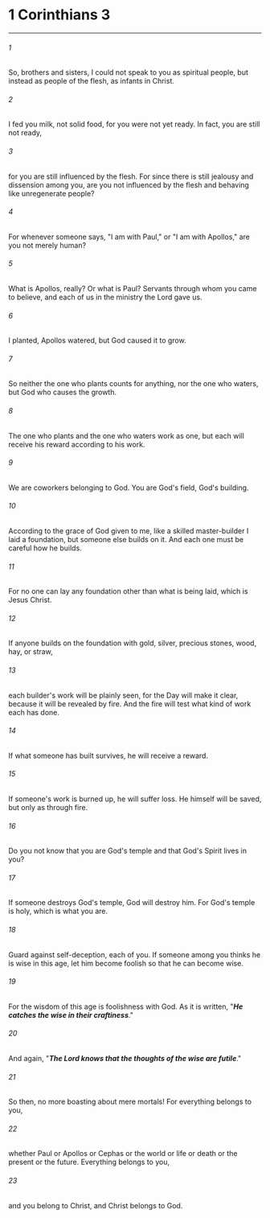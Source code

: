 # 1 Corinthians 3
***



###### 1 
So, brothers and sisters, I could not speak to you as spiritual people, but instead as people of the flesh, as infants in Christ. 

###### 2 
I fed you milk, not solid food, for you were not yet ready. In fact, you are still not ready, 

###### 3 
for you are still influenced by the flesh. For since there is still jealousy and dissension among you, are you not influenced by the flesh and behaving like unregenerate people? 

###### 4 
For whenever someone says, "I am with Paul," or "I am with Apollos," are you not merely human? 

###### 5 
What is Apollos, really? Or what is Paul? Servants through whom you came to believe, and each of us in the ministry the Lord gave us. 

###### 6 
I planted, Apollos watered, but God caused it to grow. 

###### 7 
So neither the one who plants counts for anything, nor the one who waters, but God who causes the growth. 

###### 8 
The one who plants and the one who waters work as one, but each will receive his reward according to his work. 

###### 9 
We are coworkers belonging to God. You are God's field, God's building. 

###### 10 
According to the grace of God given to me, like a skilled master-builder I laid a foundation, but someone else builds on it. And each one must be careful how he builds. 

###### 11 
For no one can lay any foundation other than what is being laid, which is Jesus Christ. 

###### 12 
If anyone builds on the foundation with gold, silver, precious stones, wood, hay, or straw, 

###### 13 
each builder's work will be plainly seen, for the Day will make it clear, because it will be revealed by fire. And the fire will test what kind of work each has done. 

###### 14 
If what someone has built survives, he will receive a reward. 

###### 15 
If someone's work is burned up, he will suffer loss. He himself will be saved, but only as through fire. 

###### 16 
Do you not know that you are God's temple and that God's Spirit lives in you? 

###### 17 
If someone destroys God's temple, God will destroy him. For God's temple is holy, which is what you are. 

###### 18 
Guard against self-deception, each of you. If someone among you thinks he is wise in this age, let him become foolish so that he can become wise. 

###### 19 
For the wisdom of this age is foolishness with God. As it is written, "**_He catches the wise in their craftiness_**." 

###### 20 
And again, "**_The Lord knows that the thoughts of the wise are futile_**." 

###### 21 
So then, no more boasting about mere mortals! For everything belongs to you, 

###### 22 
whether Paul or Apollos or Cephas or the world or life or death or the present or the future. Everything belongs to you, 

###### 23 
and you belong to Christ, and Christ belongs to God.
